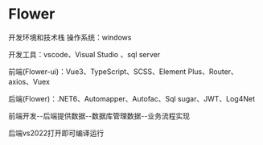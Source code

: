 # Flower
开发环境和技术栈
操作系统：windows

开发工具：vscode、Visual Studio 、sql server

前端(Flower-ui)：Vue3、TypeScript、SCSS、Element Plus、Router、axios、Vuex

​后端(Flower)：.NET6、Automapper、Autofac、Sql sugar、JWT、Log4Net

前端开发--后端提供数据--数据库管理数据--业务流程实现

后端vs2022打开即可编译运行


